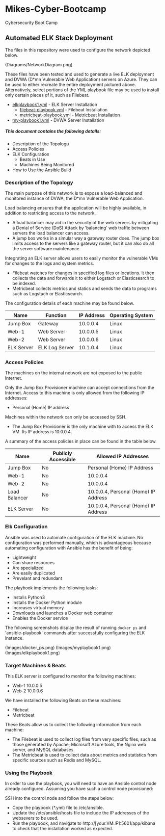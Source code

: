 # Mikes-Cyber-Bootcamp
Cybersecurity Boot Camp


## Automated ELK Stack Deployment

The files in this repository were used to configure the network depicted below.

(Diagrams/NetworkDiagram.png)

These files have been tested and used to generate a live ELK deployment and DVWA (D*mn Vulnerable Web Application) servers on Azure. They can be used to either recreate the entire deployment pictured above.
Alternatively, select portions of the YML playbook file may be used to install only certain pieces of it, such as Filebeat.

  - [elkplaybook1.yml](https://github.com/mikecaldwell/Mikes-Cyber-Bootcamp/Ansible/elkplaybook1.yml) - ELK Server Installation
    - [filebeat-playbook.yml](https://github.com/mikecaldwell/Mikes-Cyber-Bootcamp/Ansible/filebeat-playbook.yml) - Filebeat Installation
    - [metricbeat-playbook.yml](https://github.com/mikecaldwell/Mikes-Cyber-Bootcamp/Ansible/metricbeat-playbook.yml) - Metricbeat Installation
  - [my-playbook1.yml](https://github.com/mikecaldwell/Mikes-Cyber-Bootcamp/Ansible/my-playbook1.yml) - DVWA Server Installation

##### This document contains the following details:
- Description of the Topologu
- Access Policies
- ELK Configuration
  - Beats in Use
  - Machines Being Monitored
- How to Use the Ansible Build


### Description of the Topology

The main purpose of this network is to expose a load-balanced and monitored instance of DVWA, the D*mn Vulnerable Web Application.

Load balancing ensures that the application will be highly available, in addition to restricting access to the network.
- A load balancer may aid in the security of the web servers by mitigating a Denial of Service (DoS) Attack by 'balancing' web traffic between servers the load balancer can access.
- A jump box works in a simular way a gateway router does. The jump box limits access to the servers like a gateway router, but it can also do all the server software maintenance.

Integrating an ELK server allows users to easily monitor the vulnerable VMs for changes to the logs and system metrics.
- Filebeat watches for changes in specified log files or locations. It then collects the data and forwards it to either Logstach or Elasticsearch to be indexed.
- Metricbeat collects metrics and statics and sends the data to programs such as Logstach or Elasticsearch.

The configuration details of each machine may be found below.

| Name       | Function       | IP Address | Operating System |
|------------|----------------|------------|------------------|
| Jump Box   | Gateway        | 10.0.0.4   | Linux            |
| Web-1      | Web Server     | 10.0.0.5   | Linux            |
| Web-2      | Web Server     | 10.0.0.6   | Linux            |
| ELK Server | ELK Log Server | 10.1.0.4   | Linux            |


### Access Policies

The machines on the internal network are not exposed to the public Internet. 

Only the Jump Box Provisioner machine can accept connections from the Internet. Access to this machine is only allowed from the following IP addresses:
- Personal (Home) IP address

Machines within the network can only be accessed by SSH.
- The Jump Box Provisioner is the only machine with to access the ELK VM. Its IP address is 10.0.0.4.

A summary of the access policies in place can be found in the table below.

| Name          | Publicly Accessible | Allowed IP Addresses                 |
|---------------|---------------------|--------------------------------------|
| Jump Box      | No                  | Personal (Home) IP Address           |
| Web-1         | No                  | 10.0.0.4                             |
| Web-2         | No                  | 10.0.0.4                             |
| Load Balancer | No                  | 10.0.0.4, Personal (Home) IP Address |
| ELK Server    | No                  | 10.0.0.4, Personal (Home) IP Address |


### Elk Configuration

Ansible was used to automate configuration of the ELK machine. No configuration was performed manually, which is advantageous because automating configuration with Ansible has the benefit of being:
- Lightweight
- Can share resources
- Are specialized
- Are easily duplicated
- Prevelant and redundant

The playbook implements the following tasks:
- Installs Python3
- Installs the Docker Python module
- Increases virtual memory
- Downloads and launches a Docker web container
- Enables the Docker service

The following screenshots display the result of running `docker ps` and 'ansible-playbook' commands after successfully configuring the ELK instance.

(Images/docker_ps.png)
(Images/myplaybook1.png)
(Images/elkplaybook1.png)


### Target Machines & Beats
This ELK server is configured to monitor the following machines:
- Web-1 10.0.0.5
- Web-2 10.0.0.6

We have installed the following Beats on these machines:
- Filebeat
- Metricbeat

These Beats allow us to collect the following information from each machine:
- The Filebeat is used to collect log files from very specific files, such as those generated by Apache, Microsoft Azure tools, the Nginx web server, and MySQL databases.
- The Metricbeat is used to collect data about metrics and statistics from specific sources such as Redis and MySQL.


### Using the Playbook
In order to use the playbook, you will need to have an Ansible control node already configured. Assuming you have such a control node provisioned: 

SSH into the control node and follow the steps below:
- Copy the playbook (*.yml) file to /etc/ansible.
- Update the /etc/ansible/hosts file to include the IP addresses of the websevers to be used.
- Run the playbook, and navigate to http://[your.VM.IP]:5601/app/kibana to check that the installation worked as expected.
